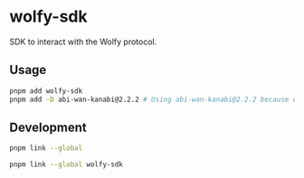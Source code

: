 # wolfy-sdk

SDK to interact with the Wolfy protocol.

## Usage


```sh
pnpm add wolfy-sdk
pnpm add -D abi-wan-kanabi@2.2.2 # Using abi-wan-kanabi@2.2.2 because of a bug in 2.2.3 result in incorrect types
```

## Development

```sh
pnpm link --global
```

```sh
pnpm link --global wolfy-sdk
```
